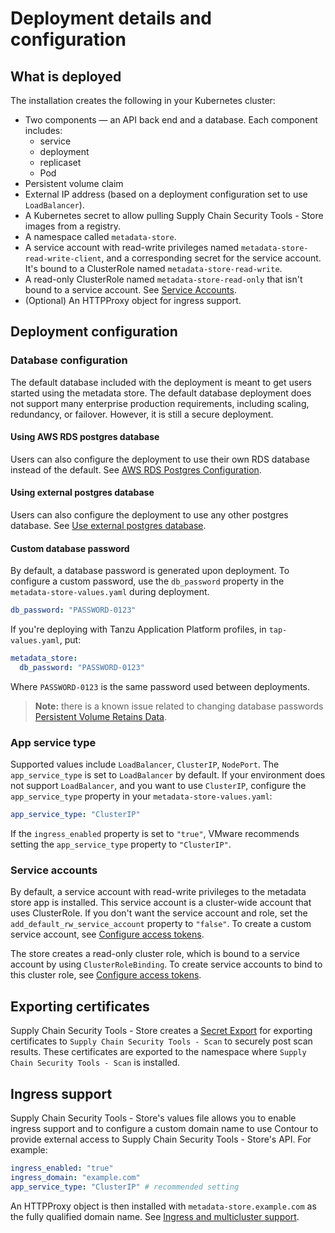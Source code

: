 # Deployment details and configuration

## <a id='what-deploy'></a>What is deployed

The installation creates the following in your Kubernetes cluster:

* Two components — an API back end and a database.
  Each component includes:
    * service
    * deployment
    * replicaset
    * Pod
* Persistent volume claim
* External IP address (based on a deployment configuration set to use `LoadBalancer`).
* A Kubernetes secret to allow pulling Supply Chain Security Tools - Store images from a registry.
* A namespace called `metadata-store`.
* A service account with read-write privileges named `metadata-store-read-write-client`, and a corresponding secret for the service account. It's bound to a ClusterRole named `metadata-store-read-write`.
* A read-only ClusterRole named `metadata-store-read-only` that isn't bound to a service account. See [Service Accounts](#service-accounts).
* (Optional) An HTTPProxy object for ingress support.

## <a id='configuration'></a> Deployment configuration

### <a id="db-config"></a> Database configuration

The default database included with the deployment is meant to get users started using the metadata store. The default database deployment does not support many enterprise production requirements, including scaling, redundancy, or failover. However, it is still a secure deployment.

#### <a id='awsrds-postresdata'></a>Using AWS RDS postgres database

Users can also configure the deployment to use their own RDS database instead of the default. See [AWS RDS Postgres Configuration](use-aws-rds.md).

#### Using external postgres database

Users can also configure the deployment to use any other postgres database. See [Use external postgres database](use-external-database.hbs.md).

#### <a id='cust-data-pass'></a>Custom database password

By default, a database password is generated upon deployment. To configure a custom password, use the `db_password` property in the `metadata-store-values.yaml` during deployment.

```yaml
db_password: "PASSWORD-0123"
``` 

If you're deploying with Tanzu Application Platform profiles, in `tap-values.yaml`, put:

```yaml
metadata_store:
  db_password: "PASSWORD-0123"
```

Where `PASSWORD-0123` is the same password used between deployments.

>**Note:** there is a known issue related to changing database passwords [Persistent Volume Retains Data](../release-notes.md#store-persistent-volume-retains-data).

### <a id='appserv-type'></a>App service type

Supported values include `LoadBalancer`, `ClusterIP`, `NodePort`. The `app_service_type` is set to `LoadBalancer` by default. If your environment does not support `LoadBalancer`, and you want to use `ClusterIP`, configure the `app_service_type` property in your `metadata-store-values.yaml`:

```yaml
app_service_type: "ClusterIP"
```

If the `ingress_enabled` property is set to `"true"`, VMware recommends setting the `app_service_type` property to `"ClusterIP"`.

### <a id='service-accounts'></a>Service accounts

By default, a service account with read-write privileges to the metadata store app is installed.
This service account is a cluster-wide account that uses ClusterRole.
If you don't want the service account and role, set the `add_default_rw_service_account` property to `"false"`.
To create a custom service account, see [Configure access tokens](create-service-account-access-token.md).

The store creates a read-only cluster role, which is bound to a service account by using `ClusterRoleBinding`. To create service accounts to bind to this cluster role, see [Configure access tokens](create-service-account-access-token.md).

## <a id='export-cert'></a>Exporting certificates

Supply Chain Security Tools - Store creates a [Secret Export](https://github.com/vmware-tanzu/carvel-secretgen-controller/blob/develop/docs/secret-export.md) for exporting certificates to `Supply Chain Security Tools - Scan` to securely post scan results. These certificates are exported to the namespace where `Supply Chain Security Tools - Scan` is installed.

## <a id='ingress'></a>Ingress support

Supply Chain Security Tools - Store's values file allows you to enable ingress support and to configure a custom domain name to use Contour to provide external access to Supply Chain Security Tools - Store's API. For example:

```yaml
ingress_enabled: "true"
ingress_domain: "example.com"
app_service_type: "ClusterIP" # recommended setting
```

An HTTPProxy object is then installed with `metadata-store.example.com` as the fully qualified domain name. See [Ingress and multicluster support](ingress-multicluster.md).
